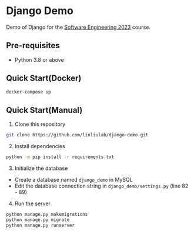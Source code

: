 # Django Demo

Demo of Django for the [Software Engineering 2023](https://linliulab.github.io/SE-2023/) course.

## Pre-requisites

-   Python 3.8 or above

## Quick Start(Docker)

```bash
docker-compose up
```

## Quick Start(Manual)

1. Clone this repository

```bash
git clone https://github.com/linliulab/django-demo.git
```

2. Install dependencies

```bash
python -m pip install -r requirements.txt
```

3. Initialize the database

-   Create a database named `django_demo` in MySQL
-   Edit the database connection string in `django_demo/settings.py` (line 82 - 89)

4. Run the server

```bash
python manage.py makemigrations
python manage.py migrate
python manage.py runserver
```
